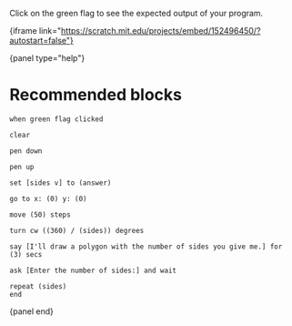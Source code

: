 Click on the green flag to see the expected output of your program.

{iframe link="https://scratch.mit.edu/projects/embed/152496450/?autostart=false"}

{panel type="help"}

# Recommended blocks

```scratch:split:random
when green flag clicked
```

```scratch:split:random
clear

pen down

pen up
```

```scratch:split:random
set [sides v] to (answer)
```

```scratch:split:random
go to x: (0) y: (0)

move (50) steps

turn cw ((360) / (sides)) degrees
```

```scratch:split:random
say [I'll draw a polygon with the number of sides you give me.] for (3) secs
```

```scratch:split:random
ask [Enter the number of sides:] and wait
```

```scratch:split:random
repeat (sides)
end
```

{panel end}
